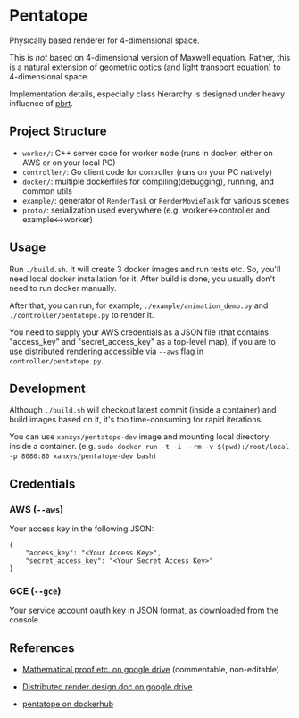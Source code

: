 # Pentatope
Physically based renderer for 4-dimensional space.


This is *not* based on 4-dimensional version of Maxwell equation.
Rather, this is a natural extension of geometric optics
(and light transport equation) to 4-dimensional space.


Implementation details, especially class hierarchy is designed under
heavy influence of [pbrt](http://www.pbrt.org/).


## Project Structure
* `worker/`: C++ server code for worker node (runs in docker, either on AWS or on your local PC)
* `controller/`: Go client code for controller (runs on your PC natively)
* `docker/`: multiple dockerfiles for compiling(debugging), running, and common utils
* `example/`: generator of `RenderTask` or `RenderMovieTask` for various scenes
* `proto/`: serialization used everywhere (e.g. worker<->controller and example<->worker)

## Usage
Run `./build.sh`. It will create 3 docker images and run tests etc.
So, you'll need local docker installation for it. After build is done,
you usually don't need to run docker manually.

After that, you can run, for example, `./example/animation_demo.py` and `./controller/pentatope.py` to render it.

You need to supply your AWS credentials as a JSON file
(that contains "access_key" and "secret_access_key" as a top-level map),
if you are to use distributed rendering accessible via `--aws` flag in
`controller/pentatope.py`.


## Development
Although `./build.sh` will checkout latest commit (inside a container) and
build images based on it, it's too time-consuming for rapid iterations.

You can use `xanxys/pentatope-dev` image and mounting local directory inside
a container. (e.g. `sudo docker run -t -i --rm -v $(pwd):/root/local -p 8080:80 xanxys/pentatope-dev bash`)

## Credentials

### AWS (`--aws`)
Your access key in the following JSON:
```
{
	"access_key": "<Your Access Key>",
	"secret_access_key": "<Your Secret Access Key>"
}

```

### GCE (`--gce`)
Your service account oauth key in JSON format, as downloaded from the console.


## References
* [Mathematical proof etc. on google drive](https://docs.google.com/document/d/1lfWarQdW_cZsIxPnigJCLeeWBzgZ6UGsgGNOq_5b1J8/edit?usp=sharing) (commentable, non-editable)

* [Distributed render design doc on google drive](https://docs.google.com/document/d/1dSuWV-QI-f7r1uMlOeKNSTRCkkonnYRANqP-lg-rEHk/edit?usp=sharing)

* [pentatope on dockerhub](https://registry.hub.docker.com/u/xanxys/pentatope/)

